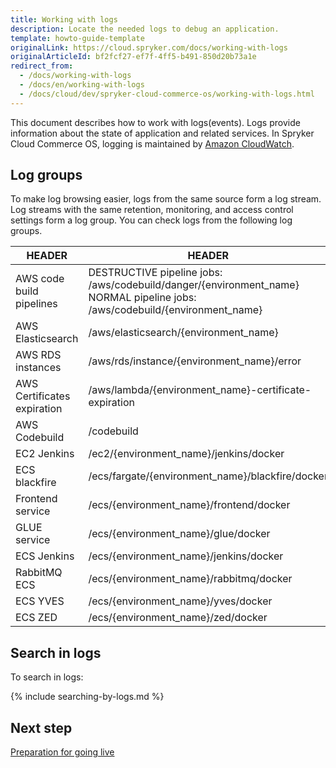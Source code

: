 ```yaml
---
title: Working with logs
description: Locate the needed logs to debug an application.
template: howto-guide-template
originalLink: https://cloud.spryker.com/docs/working-with-logs
originalArticleId: bf2fcf27-ef7f-4ff5-b491-850d20b73a1e
redirect_from:
  - /docs/working-with-logs
  - /docs/en/working-with-logs
  - /docs/cloud/dev/spryker-cloud-commerce-os/working-with-logs.html
---
```


This document describes how to work with logs(events). Logs provide information about the state of application and related services. In Spryker Cloud Commerce OS, logging is maintained by [Amazon CloudWatch](https://docs.aws.amazon.com/AmazonCloudWatch/latest/monitoring/WhatIsCloudWatch.html).


## Log groups

To make log browsing easier, logs from the same source form a log stream. Log streams with the same retention, monitoring, and access control settings form a log group. You can check logs from the following log groups.

| HEADER | HEADER |
| --- | --- |
| AWS code build pipelines | DESTRUCTIVE pipeline jobs: /aws/codebuild/danger/{environment_name} <br> NORMAL pipeline jobs: /aws/codebuild/{environment_name} |
| AWS Elasticsearch | /aws/elasticsearch/{environment_name} |
| AWS RDS instances | /aws/rds/instance/{environment_name}/error |
| AWS Certificates expiration | /aws/lambda/{environment_name}-certificate-expiration |
| AWS Codebuild | /codebuild |
| EC2 Jenkins | /ec2/{environment_name}/jenkins/docker |
| ECS blackfire | /ecs/fargate/{environment_name}/blackfire/docker |
| Frontend service | /ecs/{environment_name}/frontend/docker |
| GLUE service | /ecs/{environment_name}/glue/docker |
| ECS Jenkins | /ecs/{environment_name}/jenkins/docker |
| RabbitMQ ECS | /ecs/{environment_name}/rabbitmq/docker |
| ECS YVES | /ecs/{environment_name}/yves/docker |
| ECS ZED | /ecs/{environment_name}/zed/docker |

## Search in logs

To search in logs:

{% include searching-by-logs.md %} <!-- To edit, see /_includes/searching-by-logs.md -->


## Next step

[Preparation for going live](/docs/ca/dev/preparation-for-going-live.html)
